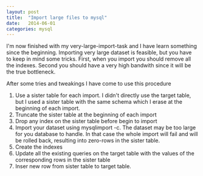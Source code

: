 ```yaml
---
layout: post
title:  "Import large files to mysql"
date:   2014-06-01
categories: mysql
---
```



I'm now finished with my very-large-import-task and I have learn something
since the beginning. Importing very large dataset is feasible, but you have to
keep in mind some tricks. First, when you import you should remove all the
indexes. Second you should have a very high bandwith since it will be the true
bottleneck.

After some tries and tweakings I have come to use this procedure
1) Use a sister table for each import. I didn't directly use the target table,
but I used a sister table with the same schema which I erase at the beginning
of each import.
2) Truncate the sister table at the beginning of each import
3) Drop any index on the sister table before begin to import
4) Import your dataset using mysqlimport -c. The dataset may be too large for 
you database to handle. In that case the whole import will fail and will be
rolled back, resulting into zero-rows in the sister table.
5) Create the indexes
6) Update all the existing queries on the target table with the values of the
corresponding rows in the sister table
7) Inser new row from sister table to target table.
